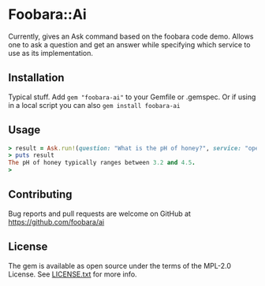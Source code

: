 # Foobara::Ai

Currently, gives an Ask command based on the foobara code demo. Allows one
to ask a question and get an answer while specifying which service to use as
its implementation.

## Installation

Typical stuff. Add `gem "foobara-ai"` to your Gemfile or .gemspec. Or if using in a local script you can also
`gem install foobara-ai`

## Usage

```ruby
> result = Ask.run!(question: "What is the pH of honey?", service: "open-ai")
> puts result
The pH of honey typically ranges between 3.2 and 4.5.
>
```

## Contributing

Bug reports and pull requests are welcome on GitHub
at https://github.com/foobara/ai

## License

The gem is available as open source under the terms of the MPL-2.0 License.
See [LICENSE.txt](LICENSE.txt) for more info.
